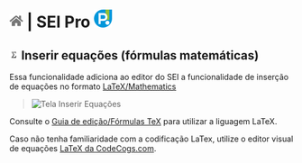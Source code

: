 # [![Home](../img/home.png)](../) |  SEI Pro ![Icone](../img/icon-32.png)

## ![SEI Pro Inserir Equações](../img/icon-equacoes.png) Inserir equações (fórmulas matemáticas)

Essa funcionalidade adiciona ao editor do SEI a funcionalidade de inserção de equações no formato [LaTeX/Mathematics](https://en.wikibooks.org/wiki/LaTeX/Mathematics)

> ![Tela Inserir Equações](../img/tela-equacoes.gif) 

Consulte o [Guia de edição/Fórmulas TeX](https://pt.wikipedia.org/wiki/Ajuda:Guia_de_edi%C3%A7%C3%A3o/F%C3%B3rmulas_TeX) para utilizar a liguagem LaTeX.

Caso não tenha familiaridade com a codificação LaTex, utilize o editor visual de equações [LaTeX da CodeCogs.com](https://editor.codecogs.com/).
